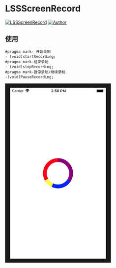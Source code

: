 # LSSScreenRecord

[![LSSScreenRecord](https://img.shields.io/badge/LSSScreenRecord-1.0.0-ff69b4.svg)](https://github.com/LSSSSL/LSSScreenRecord)
[![Author](https://img.shields.io/badge/author-LSSSSL-yellowgreen.svg)](https://github.com/LSSSSL)

## 使用

```
#pragma mark- 开始录制
- (void)startRecording;
#pragma mark-结束录制
- (void)stopRecording;
#pragma mark-暂停录制/继续录制
-(void)PauseRecording;
```
 
![image](https://github.com/LSSSSL/LSSPieChart/blob/master/PieChart/PieChart/Image.png)
